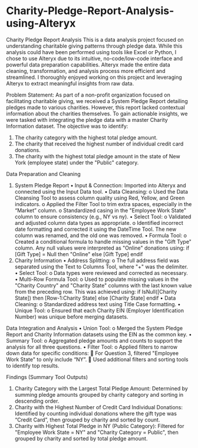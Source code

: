 # Charity-Pledge-Report-Analysis-using-Alteryx
Charity Pledge Report Analysis
This is a data analysis project focused on understanding charitable giving patterns through pledge data. While this analysis could have been performed using tools like Excel or Python, I chose to use Alteryx due to its intuitive, no-code/low-code interface and powerful data preparation capabilities.
Alteryx made the entire data cleaning, transformation, and analysis process more efficient and streamlined. I thoroughly enjoyed working on this project and leveraging Alteryx to extract meaningful insights from raw data.

Problem Statement:
As part of a non-profit organization focused on facilitating charitable giving, we received a System Pledge Report detailing pledges made to various charities. However, this report lacked contextual information about the charities themselves.
To gain actionable insights, we were tasked with integrating the pledge data with a master Charity Information dataset. The objective was to identify:
1.	The charity category with the highest total pledge amount.
2.	The charity that received the highest number of individual credit card donations.
3.	The charity with the highest total pledge amount in the state of New York (employee state) under the "Public" category.

Data Preparation and Cleaning
1. System Pledge Report
•	Input & Connection: Imported into Alteryx and connected using the Input Data tool.
•	Data Cleansing:
o	Used the Data Cleansing Tool to assess column quality using Red, Yellow, and Green indicators.
o	Applied the Filter Tool to trim extra spaces, especially in the “Market” column.
o	Standardized casing in the "Employee Work State" column to ensure consistency (e.g., NY vs ny).
•	Select Tool:
o	Validated and adjusted column data types as appropriate.
o	Identified incorrect date formatting and corrected it using the DateTime Tool. The new column was renamed, and the old one was removed.
•	Formula Tool:
o	Created a conditional formula to handle missing values in the "Gift Type" column. Any null values were interpreted as "Online" donations using:
if [Gift Type] = Null then "Online" else [Gift Type] endif
2. Charity Information
•	Address Splitting:
o	The full address field was separated using the Text to Columns Tool, where "+" was the delimiter.
•	Select Tool:
o	Data types were reviewed and corrected as necessary.
•	Multi-Row Formula Tool:
o	Used to populate missing values in the "Charity Country" and "Charity State" columns with the last known value from the preceding row. This was achieved using:
if IsNull([Charity State]) then [Row-1:Charity State] else [Charity State] endif
•	Data Cleaning:
o	Standardized address text using Title Case formatting.
•	Unique Tool:
o	Ensured that each Charity EIN (Employer Identification Number) was unique before merging datasets.

Data Integration and Analysis
•	Union Tool:
o	Merged the System Pledge Report and Charity Information datasets using the EIN as the common key.
•	Summary Tool:
o	Aggregated pledge amounts and counts to support the analysis for all three questions.
•	Filter Tool:
o	Applied filters to narrow down data for specific conditions:
	For Question 3, filtered "Employee Work State" to only include “NY”.
	Used additional filters and sorting tools to identify top results.

Findings (Summary Tool Outputs)
1.	Charity Category with the Largest Total Pledge Amount:
Determined by summing pledge amounts grouped by charity category and sorting in descending order.
2.	Charity with the Highest Number of Credit Card Individual Donations:
Identified by counting individual donations where the gift type was “Credit Card”, then grouped by charity and sorted by count.
3.	Charity with Highest Total Pledge in NY (Public Category):
Filtered for "Employee Work State = NY" and "Charity Category = Public", then grouped by charity and sorted by total pledge amount.
